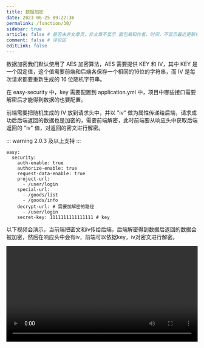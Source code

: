 ```yaml
---
title: 数据加密
date: 2023-06-25 09:22:36
permalink: /function/30/
sidebar: true
article: false # 是否未非文章页，非文章不显示 面包屑和作者、时间，不显示最近更新栏，不会参与到最近更新文章的数据计算中
comment: false # 评论区
editLink: false
---
```


数据加密我们默认使用了 AES 加密算法，AES 需要提供 KEY 和 IV，其中 KEY 是一个固定值，这个值需要前端和后端各保存一个相同的16位的字符串，而 IV 是每次请求都要重新生成的 16 位随机字符串。

在 easy-security 中，key 需要配置到 application.yml 中，项目中哪些接口需要解密后才能得到数据的也要配置。

前端需要把随机生成的 IV 放到请求头中，并以 "iv" 做为属性传递给后端，请求成功后后端返回的数据也是加密的，需要前端解密，此时前端要从响应头中获取后端返回的 "iv" 值，对返回的密文进行解密。

::: warning
2.0.3 及以上支持
:::

```
easy:
  security:
    auth-enable: true
    authorize-enable: true
    request-data-enable: true
    project-url:
      - /user/login
    special-url:
      - /goods/list
      - /goods/info
    decrypt-url: # 需要加解密的路径
      - /user/login
    secret-key: 1111111111111111 # key
```

以下视频会演示，当前端把密文和iv传给后端，后端解密得到数据后返回的数据会被加密，然后在响应头中会有iv，前端可以依据key，iv对密文进行解密。

<video width="100%" controls>
  <source src="../../.vuepress/public/assets/img/video/加解密.mp4" type="video/mp4">
</video>